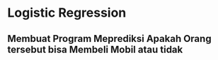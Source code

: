 # Logistic Regression

## Membuat Program Meprediksi Apakah Orang tersebut bisa Membeli Mobil atau tidak
